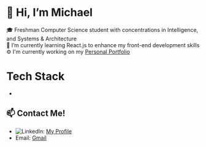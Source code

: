 # 👋 Hi, I’m Michael
🎓 Freshman Computer Science student with concentrations in Intelligence, and Systems & Architecture <br/>
🌱 I’m currently learning React.js to enhance my front-end development skills <br/>
⚙ I'm currently working on my [Personal Portfolio](https://github.com/mikeiioo/LandingPage)
# Tech Stack
-
## 📫 Contact Me!
-	![LinkedIn](https://img.shields.io/badge/linkedin-%230077B5.svg?style=for-the-badge&logo=linkedin&logoColor=white): [My Profile](https://www.linkedin.com/in/michael-abraham-a9b120214/)
- Email: [Gmail](michaelabraham2005@gmail.com)

<!---
mikeiioo/mikeiioo is a ✨ special ✨ repository because its `README.md` (this file) appears on your GitHub profile.
You can click the Preview link to take a look at your changes.
--->
